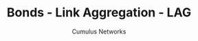 ---
title: Bonds - Link Aggregation - LAG
author: Cumulus Networks
weight: 410
product: SONiC
version: 201911_MUR5
siteSlug: sonic
---